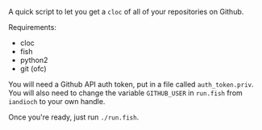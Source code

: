 A quick script to let you get a `cloc` of all of your repositories on Github.

Requirements:

- cloc
- fish
- python2
- git (ofc)

You will need a Github API auth token, put in a file called `auth_token.priv`. You will also need to change the variable `GITHUB_USER` in `run.fish` from `iandioch` to your own handle.

Once you're ready, just run `./run.fish`.
